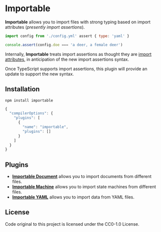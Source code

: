 # Importable

**Importable** allows you to import files with strong typing based on import attributes (_presently import assertions_).

```js
import config from './config.yml' assert { type: 'yaml' }

console.assert(config.doe === 'a deer, a female deer')
```

Internally, **Importable** treats import assertions as thought they are [import attributes](https://github.com/tc39/proposal-import-attributes),
in anticipation of the new import assertions syntax.

Once TypeScript supports import assertions, this plugin will provide an update to support the new syntax.

## Installation

```shell
npm install importable
```

```js
{
  "compilerOptions": {
    "plugins": [
      {
        "name": "importable",
        "plugins": []
      }
    ]
  }
}
```

## Plugins

- **[Importable Document](https://github.com/importables/importable/tree/main/packages/importable-document)** allows you to import documents from different files.
- **[Importable Machine](https://github.com/importables/importable/tree/main/packages/importable-machine)** allows you to import state machines from different files.
- **[Importable YAML](https://github.com/importables/importable/tree/main/packages/importable-yaml)** allows you to import data from YAML files.

## License

Code original to this project is licensed under the CC0-1.0 License.
